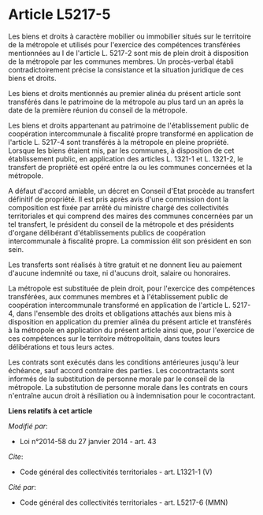 # Article L5217-5

Les biens et droits à caractère mobilier ou immobilier situés sur le territoire de la métropole et utilisés pour l'exercice
des compétences transférées mentionnées au I de l'article L. 5217-2 sont mis de plein droit à disposition de la métropole par
les communes membres. Un procès-verbal établi contradictoirement précise la consistance et la situation juridique de ces
biens et droits. 

Les biens et droits mentionnés au premier alinéa du présent article sont transférés dans le patrimoine de la métropole au
plus tard un an après la date de la première réunion du conseil de la métropole. 

Les biens et droits appartenant au patrimoine de l'établissement public de coopération intercommunale à fiscalité propre
transformé en application de l'article L. 5217-4 sont transférés à la métropole en pleine propriété. Lorsque les biens
étaient mis, par les communes, à disposition de cet établissement public, en application des articles L. 1321-1 et L. 1321-2,
le transfert de propriété est opéré entre la ou les communes concernées et la métropole. 

A défaut d'accord amiable, un décret en Conseil d'Etat procède au transfert définitif de propriété. Il est pris après avis
d'une commission dont la composition est fixée par arrêté du ministre chargé des collectivités territoriales et qui comprend
des maires des communes concernées par un tel transfert, le président du conseil de la métropole et des présidents d'organe
délibérant d'établissements publics de coopération intercommunale à fiscalité propre. La commission élit son président en son
sein. 

Les transferts sont réalisés à titre gratuit et ne donnent lieu au paiement d'aucune indemnité ou taxe, ni d'aucuns droit,
salaire ou honoraires. 

La métropole est substituée de plein droit, pour l'exercice des compétences transférées, aux communes membres et à
l'établissement public de coopération intercommunale transformé en application de l'article L. 5217-4, dans l'ensemble des
droits et obligations attachés aux biens mis à disposition en application du premier alinéa du présent article et transférés
à la métropole en application du présent article ainsi que, pour l'exercice de ces compétences sur le territoire
métropolitain, dans toutes leurs délibérations et tous leurs actes. 

Les contrats sont exécutés dans les conditions antérieures jusqu'à leur échéance, sauf accord contraire des parties. Les
cocontractants sont informés de la substitution de personne morale par le conseil de la métropole. La substitution de
personne morale dans les contrats en cours n'entraîne aucun droit à résiliation ou à indemnisation pour le cocontractant.

**Liens relatifs à cet article**

_Modifié par_:

  - Loi n°2014-58 du 27 janvier 2014 - art. 43

_Cite_:

  - Code général des collectivités territoriales - art. L1321-1 (V)

_Cité par_:

  - Code général des collectivités territoriales - art. L5217-6 (MMN)

